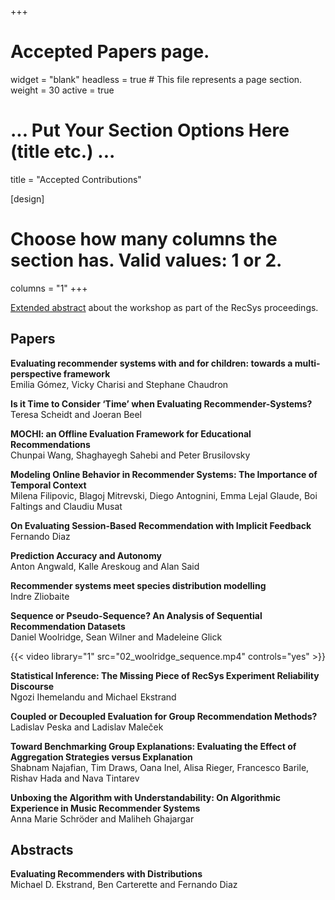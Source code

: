 +++
# Accepted Papers page.
widget = "blank"
headless = true  # This file represents a page section.
weight = 30
active = true

# ... Put Your Section Options Here (title etc.) ...
title = "Accepted Contributions"

[design]
  # Choose how many columns the section has. Valid values: 1 or 2.
  columns = "1"
+++


[Extended abstract](https://dl.acm.org/doi/10.1145/3460231.3470929) about the workshop as part of the RecSys proceedings.  


## Papers

**Evaluating recommender systems with and for children: towards a multi-perspective framework**  
Emilia Gómez, Vicky Charisi and Stephane Chaudron 

**Is it Time to Consider ‘Time’ when Evaluating Recommender-Systems?**  
Teresa Scheidt and Joeran Beel

**MOCHI: an Offline Evaluation Framework for Educational Recommendations**  
Chunpai Wang, Shaghayegh Sahebi and Peter Brusilovsky

**Modeling Online Behavior in Recommender Systems: The Importance of Temporal Context**  
Milena Filipovic, Blagoj Mitrevski, Diego Antognini, Emma Lejal Glaude, Boi Faltings and Claudiu Musat

**On Evaluating Session-Based Recommendation with Implicit Feedback**  
Fernando Diaz

**Prediction Accuracy and Autonomy**  
Anton Angwald, Kalle Areskoug and Alan Said

**Recommender systems meet species distribution modelling**  
Indre Zliobaite

**Sequence or Pseudo-Sequence? An Analysis of Sequential Recommendation Datasets**  
Daniel Woolridge, Sean Wilner and Madeleine Glick

{{< video library="1" src="02_woolridge_sequence.mp4" controls="yes" >}}


**Statistical Inference: The Missing Piece of RecSys Experiment Reliability Discourse**  
Ngozi Ihemelandu and Michael Ekstrand

**Coupled or Decoupled Evaluation for Group Recommendation Methods?**  
Ladislav Peska and Ladislav Maleček

**Toward Benchmarking Group Explanations: Evaluating the Effect of Aggregation Strategies versus Explanation**  
Shabnam Najafian, Tim Draws, Oana Inel, Alisa Rieger, Francesco Barile, Rishav Hada and Nava Tintarev 

**Unboxing the Algorithm with Understandability: On Algorithmic Experience in Music Recommender Systems**  
Anna Marie Schröder and Maliheh Ghajargar 



## Abstracts

**Evaluating Recommenders with Distributions**  
Michael D. Ekstrand, Ben Carterette and Fernando Diaz


